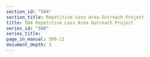 ```yaml
---
section_id: "504"
section_title: Repetitive Loss Area Outreach Project
title: 504 Repetitive Loss Area Outreach Project
series_id: "500"
series_title: 
page_in_manual: 500-11
document_depth: 3
---
```

